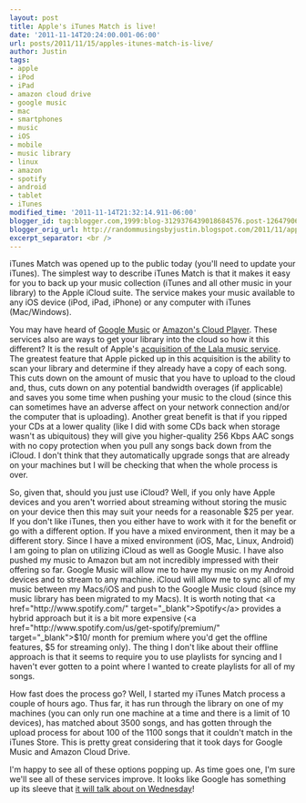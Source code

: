 ```yaml
---
layout: post
title: Apple's iTunes Match is live!
date: '2011-11-14T20:24:00.001-06:00'
url: posts/2011/11/15/apples-itunes-match-is-live/
author: Justin
tags:
- apple
- iPod
- iPad
- amazon cloud drive
- google music
- mac
- smartphones
- music
- iOS
- mobile
- music library
- linux
- amazon
- spotify
- android
- tablet
- iTunes
modified_time: '2011-11-14T21:32:14.911-06:00'
blogger_id: tag:blogger.com,1999:blog-3129376439018684576.post-1264790631785126500
blogger_orig_url: http://randommusingsbyjustin.blogspot.com/2011/11/apples-itunes-match-is-live.html
excerpt_separator: <br />
---
```


iTunes Match was opened up to the public today (you'll need to update your iTunes). The simplest way to describe iTunes Match is that it makes it easy for you to back up your music collection (iTunes and all other music in your library) to the Apple iCloud suite. The service makes your music available to any iOS device (iPod, iPad, iPhone) or any computer with iTunes (Mac/Windows).
<!--more-->
You may have heard of <a href="https://music.google.com/" target="_blank">Google Music</a>&nbsp;or <a href="http://www.amazon.com/gp/feature.html/ref=sa_menu_mp3_and1?ie=UTF8&amp;docId=1000454841" target="_blank">Amazon's Cloud Player</a>. These services also are ways to get your library into the cloud so how it this different? It is the result of Apple's <a href="http://www.usatoday.com/tech/news/2009-12-08-apple08_ST_N.htm" target="_blank">acquisition of the Lala music service</a>. The greatest feature that Apple picked up in this acquisition is the ability to scan your library and determine if they already have a copy of each song. This cuts down on the amount of music that you have to upload to the cloud and, thus, cuts down on any potential bandwidth overages (if applicable) and saves you some time when pushing your music to the cloud (since this can sometimes have an adverse affect on your network connection and/or the computer that is uploading). Another great benefit is that if you ripped your CDs at a lower quality (like I did with some CDs back when storage wasn't as ubiquitous) they will give you higher-quality 256 Kbps AAC songs with no copy protection when you pull any songs back down from the iCloud. I don't think that they automatically upgrade songs that are already on your machines but I will be checking that when the whole process is over.

So, given that, should you just use iCloud? Well, if you only have Apple devices and you aren't worried about streaming without storing the music on your device then this may suit your needs for a reasonable $25 per year. If you don't like iTunes, then you either have to work with it for the benefit or go with a different option. If you have a mixed environment, then it may be a different story. Since I have a mixed environment (iOS, Mac, Linux, Android) I am going to plan on utilizing iCloud as well as Google Music. I have also pushed my music to Amazon but am not incredibly impressed with their offering so far. Google Music will allow me to have my music on my Android devices and to stream to any machine. iCloud will allow me to sync all of my music between my Macs/iOS and push to the Google Music cloud (since my music library has been migrated to my Macs). It is worth noting that <a href="http://www.spotify.com/" target="_blank">Spotify</a> provides a hybrid approach but it is a bit more expensive (<a href="http://www.spotify.com/us/get-spotify/premium/" target="_blank">$10/ month for premium where you'd get the offline features, $5 for streaming only</a>). The thing I don't like about their offline approach is that it seems to require you to use playlists for syncing and I haven't ever gotten to a point where I wanted to create playlists for all of my songs.

How fast does the process go? Well, I started my iTunes Match process a couple of hours ago. Thus far, it has run through the library on one of my machines (you can only run one machine at a time and there is a limit of 10 devices), has matched about 3500 songs, and has gotten through the upload process for about 100 of the 1100 songs that it couldn't match in the iTunes Store. This is pretty great considering that it took days for Google Music and Amazon Cloud Drive.

I'm happy to see all of these options popping up. As time goes one, I'm sure we'll see all of these services improve. It looks like Google has something up its sleeve that <a href="http://www.engadget.com/2011/11/11/google-announces-android-special-event-for-november-16th-in-lo/" target="_blank">it will talk about on Wednesday</a>!

